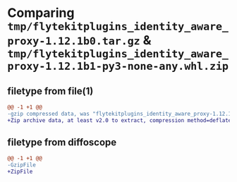 # Comparing `tmp/flytekitplugins_identity_aware_proxy-1.12.1b0.tar.gz` & `tmp/flytekitplugins_identity_aware_proxy-1.12.1b1-py3-none-any.whl.zip`

## filetype from file(1)

```diff
@@ -1 +1 @@
-gzip compressed data, was "flytekitplugins_identity_aware_proxy-1.12.1b0.tar", last modified: Thu May  9 17:17:11 2024, max compression
+Zip archive data, at least v2.0 to extract, compression method=deflate
```

## filetype from diffoscope

```diff
@@ -1 +1 @@
-GzipFile
+ZipFile
```

